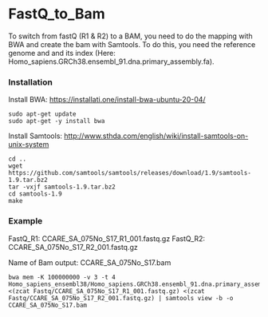 # FastQ_to_Bam

To switch from fastQ (R1 & R2) to a BAM, you need to do the mapping with BWA and create the bam with Samtools.
To do this, you need the reference genome and and its index (Here: Homo_sapiens.GRCh38.ensembl_91.dna.primary_assembly.fa).

### Installation

Install BWA: https://installati.one/install-bwa-ubuntu-20-04/
```
sudo apt-get update
sudo apt-get -y install bwa
```

Install Samtools: http://www.sthda.com/english/wiki/install-samtools-on-unix-system
```
cd ..
wget https://github.com/samtools/samtools/releases/download/1.9/samtools-1.9.tar.bz2
tar -vxjf samtools-1.9.tar.bz2
cd samtools-1.9
make
```

### Example
FastQ_R1: CCARE_SA_075No_S17_R1_001.fastq.gz
FastQ_R2: CCARE_SA_075No_S17_R2_001.fastq.gz

Name of Bam output: CCARE_SA_075No_S17.bam
```
bwa mem -K 100000000 -v 3 -t 4 Homo_sapiens_ensembl38/Homo_sapiens.GRCh38.ensembl_91.dna.primary_assembly.fa <(zcat Fastq/CCARE_SA_075No_S17_R1_001.fastq.gz) <(zcat Fastq/CCARE_SA_075No_S17_R2_001.fastq.gz) | samtools view -b -o CCARE_SA_075No_S17.bam
```
